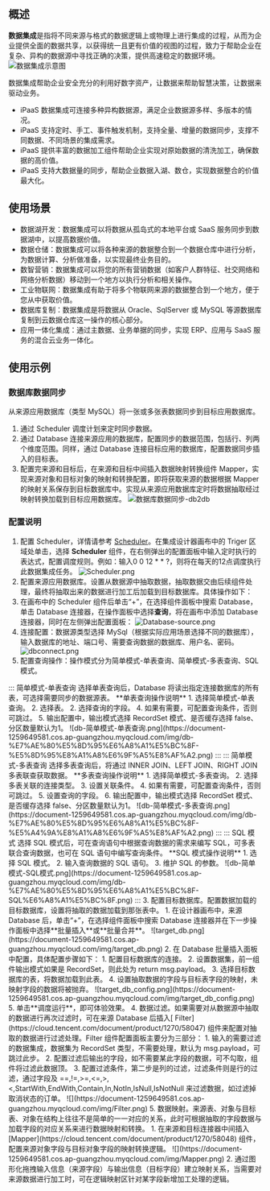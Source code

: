 
## 概述
**数据集成**是指将不同来源与格式的数据逻辑上或物理上进行集成的过程，从而为企业提供全面的数据共享，以获得统一且更有价值的视图的过程，致力于帮助企业在复杂、异构的数据源中寻找正确的决策，提供高速稳定的数据环境。
![数据集成示意图](https://document-1259649581.cos.ap-guangzhou.myqcloud.com/img/%E6%95%B0%E6%8D%AE%E9%9B%86%E6%88%90%E7%A4%BA%E6%84%8F%E5%9B%BE.png)

数据集成帮助企业安全充分的利用好数字资产，让数据来帮助智慧决策，让数据来驱动业务。
- iPaaS 数据集成可连接多种异构数据源，满足企业数据源多样、多版本的情况。
- iPaaS 支持定时、手工、事件触发机制，支持全量、增量的数据同步，支撑不同数据、不同场景的集成需求。
- iPaaS 提供丰富的数据加工组件帮助企业实现对原始数据的清洗加工，确保数据的高价值。
- iPaaS 支持大数据量的同步，帮助企业数据入湖、数仓，实现数据整合的价值最大化。

 

## 使用场景
- 数据湖开发：数据集成可以将数据从孤岛式的本地平台或 SaaS 服务同步到数据湖中，以提高数据价值。
- 数据仓储：数据集成可以将各种来源的数据整合到一个数据仓库中进行分析，为数据计算、分析做准备，以实现最终业务目的。
- 数智营销：数据集成可以将您的所有营销数据（如客户人群特征、社交网络和网络分析数据）移动到一个地方以执行分析和相关操作。
- 工业物联网：数据集成有助于将多个物联网来源的数据整合到一个地方，便于您从中获取价值。
- 数据库复制：数据集成是将数据从 Oracle、SqlServer 或 MySQL 等源数据库复制到云数据仓库这一操作的核心部分。
- 应用一体化集成：通过主数据、业务单据的同步，实现 ERP、应用与 SaaS 服务的混合云业务一体化。

## 使用示例
### 数据库数据同步
从来源应用数据库（类型 MySQL）将一张或多张表数据同步到目标应用数据库。
1. 通过 Scheduler 调度计划来定时同步数据。
2. 通过 Database 连接来源应用的数据库，配置同步的数据范围，包括行、列两个维度范围。同样，通过 Database 连接目标应用的数据库，配置数据同步插入的目标表。
3. 配置完来源和目标后，在来源和目标中间插入数据映射转换组件 Mapper，实现来源对象和目标对象的映射和转换配置，即将获取来源的数据根据 Mapper 的映射关系保存到目标数据库中。实现从来源应用数据库定时将数据抽取经过映射转换加载到目标应用数据库。
![数据库数据同步-db2db](https://document-1259649581.cos.ap-guangzhou.myqcloud.com/img/db2db.png)

### 配置说明
1. 配置 Scheduler，详情请参考 [Scheduler](https://cloud.tencent.com/document/product/1270/55408)。在集成设计器画布中的 Triger 区域处单击，选择 **Scheduler** 组件，在右侧弹出的配置面板中输入定时执行的表达式，配置调度规则。例如：输入0 0 12 * * ?，则将在每天的12点调度执行此数据集成任务。
![Scheduler.png](https://document-1259649581.cos.ap-guangzhou.myqcloud.com/img/Scheduler.png)
2. 配置来源应用数据库。设置从数据源中抽取数据，抽取数据交由后续组件处理，最终将抽取出来的数据进行加工后加载到目标数据库。具体操作如下：
 1. 在画布中的 Scheduler 组件后单击“+”，在选择组件面板中搜索 Database，单击 Database 连接器，在操作面板中选择**查询**，将在画布中添加 Database 连接器，同时在左侧弹出配置面板：
![Database-source.png](https://document-1259649581.cos.ap-guangzhou.myqcloud.com/img/Database-source.png)
 2. 连接配置：数据源类型选择 MySql（根据实际应用场景选择不同的数据库），输入数据库的地址、端口号、需要查询数据的数据库、用户名、密码。
![dbconnect.png](https://document-1259649581.cos.ap-guangzhou.myqcloud.com/img/dbconnect.png)
 3. 配置查询操作：操作模式分为简单模式-单表查询、简单模式-多表查询、SQL 模式。 
<dx-tabs>
::: 简单模式-单表查询
选择单表查询后，Database 将读出指定连接数据库的所有表，可选择需要同步的数据源表。
**单表查询操作说明**
1. 选择简单模式-单表查询。
2. 选择表。
2. 选择查询的字段。
4. 如果有需要，可配置查询条件，否则可跳过。
5. 输出配置中，输出模式选择 RecordSet 模式、是否缓存选择 false、分区数量默认为1。
 ![db-简单模式-单表查询.png](https://document-1259649581.cos.ap-guangzhou.myqcloud.com/img/db-%E7%AE%80%E5%8D%95%E6%A8%A1%E5%BC%8F-%E5%8D%95%E8%A1%A8%E6%9F%A5%E8%AF%A2.png)
:::
::: 简单模式-多表查询
选择多表查询后，将通过 INNER JOIN、LEFT JOIN、RIGHT JOIN 多表联查获取数据。
**多表查询操作说明**
1. 选择简单模式-多表查询。
2. 选择多表关联的连接类型。
3. 设置关联条件。
4. 如果有需要，可配置查询条件，否则可跳过。
5. 设置查询的字段。
6. 输出配置中，输出模式选择 RecordSet 模式、是否缓存选择 false、分区数量默认为1。
 ![db-简单模式-多表查询.png](https://document-1259649581.cos.ap-guangzhou.myqcloud.com/img/db-%E7%AE%80%E5%8D%95%E6%A8%A1%E5%BC%8F-%E5%A4%9A%E8%A1%A8%E6%9F%A5%E8%AF%A2.png)
:::
::: SQL 模式
选择 SQL 模式后，可在查询语句中根据查询数据的需求来编写 SQL，可多表联合查询数据，也可在 SQL 语句中编写查询条件。
**SQL 模式操作说明**
1. 选择 SQL 模式。
2. 输入查询数据的 SQL 语句。
3. 维护 SQL 的参数。
 ![db-简单模式-SQL模式.png](https://document-1259649581.cos.ap-guangzhou.myqcloud.com/img/db-%E7%AE%80%E5%8D%95%E6%A8%A1%E5%BC%8F-SQL%E6%A8%A1%E5%BC%8F.png)
:::
</dx-tabs>
3. 配置目标数据库。配置数据加载的目标数据库，设置将抽取的数据加载到那张表中。
 1. 在设计器画布中，来源 Database 后，单击“+”，在选择组件面板中搜索 Database 连接器并在下一步操作面板中选择**批量插入**或**批量合并**。
![target_db.png](https://document-1259649581.cos.ap-guangzhou.myqcloud.com/img/target_db.png)
 2. 在 Database 批量插入面板中配置，具体配置步骤如下：
    1. 配置目标数据库的连接。
	2. 设置数据集，前一组件输出模式如果是 RecordSet，则此处为 return msg.payload。
    3. 选择目标数据库的表，将数据加载到此表。
	4. 设置抽取数据的字段与目标表字段的映射，未映射字段的数据将被抛弃。
![target_db_config.png](https://document-1259649581.cos.ap-guangzhou.myqcloud.com/img/target_db_config.png)
    5. 单击**调度运行**，即可体验效果。
4. 数据过滤。如果需要对从数据源中抽取的数据进行再次过滤时，可在来源 Database 后插入[ Filter](https://cloud.tencent.com/document/product/1270/58047) 组件来配置对抽取的数据进行过滤处理。Filter 组件配置面板主要分为三部分：
 1. 输入的需要过滤的数据集成，数据集为 RecordSet 类型，不需要处理，默认为 msg.payload，可跳过此步。
 2. 配置过滤后输出的字段，如不需要某此字段的数据，可不勾取，组件将过滤此数据顶。
 3. 配置过滤条件，第二步是列的过滤，过滤条件则是行的过滤，通过字段及 ==,!=,>=,<=,>,<,StartWith,EndWith,Contain,In,NotIn,IsNull,IsNotNull 来过滤数据，如过滤掉取消状态的订单。
![](https://document-1259649581.cos.ap-guangzhou.myqcloud.com/img/Filter.png)
5. 数据映射。来源表、对象与目标表、对象在结构上往往不是简单的一一对应的关系，此时可根据抽取的字段数据与加载字段的对应关系来进行数据映射和转换。
 1. 在来源和目标连接器中间插入 [Mapper](https://cloud.tencent.com/document/product/1270/58048) 组件，配置来源对象字段与目标对象字段的映射转换逻辑。
![](https://document-1259649581.cos.ap-guangzhou.myqcloud.com/img/Mapper.png)
 2. 通过图形化拖拽输入信息（来源字段）与输出信息（目标字段）建立映射关系，当需要对来源数据进行加工时，可在逻辑映射区针对某字段新增加工处理的逻辑。

